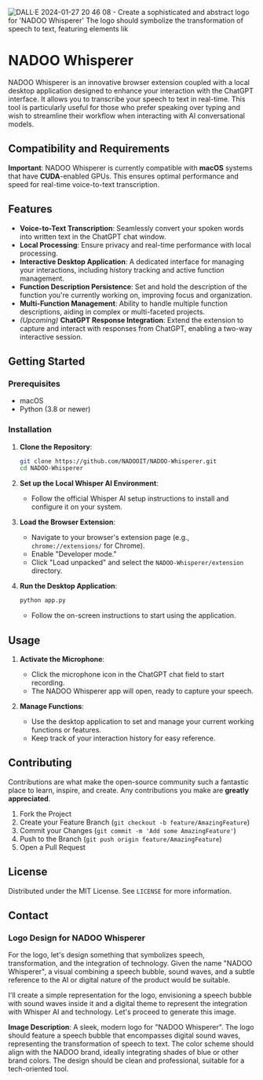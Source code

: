 ![DALL·E 2024-01-27 20 46 08 - Create a sophisticated and abstract logo for 'NADOO Whisperer'  The logo should symbolize the transformation of speech to text, featuring elements lik](https://github.com/NADOOIT/NADOO-Whisperer/assets/106314951/6af6b9a7-1a86-4e3e-a7ec-cd67b97d6bff)

# NADOO Whisperer

NADOO Whisperer is an innovative browser extension coupled with a local desktop application designed to enhance your interaction with the ChatGPT interface. It allows you to transcribe your speech to text in real-time. This tool is particularly useful for those who prefer speaking over typing and wish to streamline their workflow when interacting with AI conversational models.

## Compatibility and Requirements

**Important**: NADOO Whisperer is currently compatible with **macOS** systems that have **CUDA**-enabled GPUs. This ensures optimal performance and speed for real-time voice-to-text transcription.

## Features

- **Voice-to-Text Transcription**: Seamlessly convert your spoken words into written text in the ChatGPT chat window.
- **Local Processing**: Ensure privacy and real-time performance with local processing.
- **Interactive Desktop Application**: A dedicated interface for managing your interactions, including history tracking and active function management.
- **Function Description Persistence**: Set and hold the description of the function you're currently working on, improving focus and organization.
- **Multi-Function Management**: Ability to handle multiple function descriptions, aiding in complex or multi-faceted projects.
- *(Upcoming)* **ChatGPT Response Integration**: Extend the extension to capture and interact with responses from ChatGPT, enabling a two-way interactive session.

## Getting Started

### Prerequisites

- macOS
- Python (3.8 or newer)

### Installation

1. **Clone the Repository**:
   ```sh
   git clone https://github.com/NADOOIT/NADOO-Whisperer.git
   cd NADOO-Whisperer

   ```

2. **Set up the Local Whisper AI Environment**:
   - Follow the official Whisper AI setup instructions to install and configure it on your system.

3. **Load the Browser Extension**:
   - Navigate to your browser's extension page (e.g., `chrome://extensions/` for Chrome).
   - Enable "Developer mode."
   - Click "Load unpacked" and select the `NADOO-Whisperer/extension` directory.

4. **Run the Desktop Application**:
   ```sh
   python app.py
   ```
   - Follow the on-screen instructions to start using the application.

## Usage

1. **Activate the Microphone**:
   - Click the microphone icon in the ChatGPT chat field to start recording.
   - The NADOO Whisperer app will open, ready to capture your speech.

2. **Manage Functions**:
   - Use the desktop application to set and manage your current working functions or features.
   - Keep track of your interaction history for easy reference.

## Contributing

Contributions are what make the open-source community such a fantastic place to learn, inspire, and create. Any contributions you make are **greatly appreciated**.

1. Fork the Project
2. Create your Feature Branch (`git checkout -b feature/AmazingFeature`)
3. Commit your Changes (`git commit -m 'Add some AmazingFeature'`)
4. Push to the Branch (`git push origin feature/AmazingFeature`)
5. Open a Pull Request

## License

Distributed under the MIT License. See `LICENSE` for more information.

## Contact

### Logo Design for NADOO Whisperer

For the logo, let's design something that symbolizes speech, transformation, and the integration of technology. Given the name "NADOO Whisperer", a visual combining a speech bubble, sound waves, and a subtle reference to the AI or digital nature of the product would be suitable.

I'll create a simple representation for the logo, envisioning a speech bubble with sound waves inside it and a digital theme to represent the integration with Whisper AI and technology. Let's proceed to generate this image. 

**Image Description**: A sleek, modern logo for "NADOO Whisperer". The logo should feature a speech bubble that encompasses digital sound waves, representing the transformation of speech to text. The color scheme should align with the NADOO brand, ideally integrating shades of blue or other brand colors. The design should be clean and professional, suitable for a tech-oriented tool.

